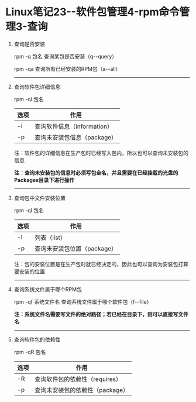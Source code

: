# Linux笔记23--软件包管理4-rpm命令管理3-查询

1. 查询是否安装

   rpm -q 包名    查询某包是否安装（q--query）

   rpm -qa           查询所有已经安装的RPM包（a--all）

   ---

2. 查询软件包详细信息

   rpm -qi 包名

   | 选项 | 作用                        |
   | ---- | --------------------------- |
   | -i   | 查询软件信息（information） |
   | -p   | 查询未安装包信息（package） |

   注：软件包的详细信息在生产包时已经写入包内，所以也可以查询未安装包的信息

   **注：查询未安装包的信息时必须写包全名，并且需要在已经挂载的光盘的Packages目录下进行操作**

   ---

3. 查询包中文件安装位置

   rpm -ql 包名

   | 选项 | 作用                        |
   | ---- | --------------------------- |
   | -l   | 列表（list）                |
   | -p   | 查询未安装包位置（package） |

   注：包的安装位置是在生产包时就已经决定的，因此也可以查询为安装包打算要安装的位置

   ---

4. 查询系统文件属于哪个RPM包

   rpm -qf 系统文件名      查询系统文件属于哪个软件包（f--file）

   **注：系统文件名需要写文件的绝对路径；若已经在目录下，则可以直接写文件名**

   ---

5. 查询软件包的依赖性

   rpm -qR 包名

   | 选项 | 作用                            |
   | ---- | ------------------------------- |
   | -R   | 查询软件包的依赖性（requires）  |
   | -p   | 查询未安装包的依赖性（package） |

